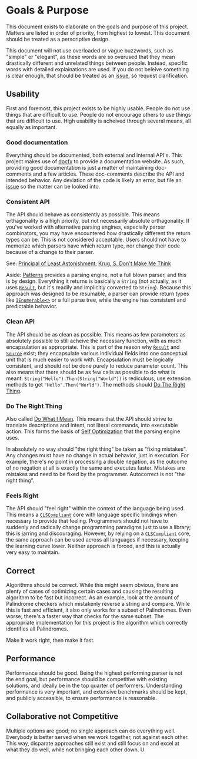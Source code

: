 # Goals & Purpose

This document exists to elaborate on the goals and purpose of this project. Matters are listed in order of priority, from highest to lowest. This document should be treated as a perscriptive design.

This document will not use overloaded or vague buzzwords, such as "simple" or "elegant", as these words are so overused that they mean drastically different and unrelated things between people. Instead, specific words with detailed explainations are used. If you do not beleive something is clear enough, that should be treated as an [issue](https://github.com/Entomy/Stringier/issues/new/choose), so request clarification.

## Usability

First and foremost, this project exists to be highly usable. People do not use things that are difficult to use. People do not encourage others to use things that are difficult to use. High usability is acheived through several means, all equally as important.

### Good documentation

Everything should be documented, both external and internal API's. This project makes use of [docfx](https://github.com/dotnet/docfx) to provide a documentation website. As such, providing good documentation is just a matter of maintaining doc-comments and a few articles. These doc-comments describe the API and intended behavior. Any deviation of the code is likely an error, but file an [issue](https://github.com/Entomy/Stringier/issues/new/choose) so the matter can be looked into.

### Consistent API

The API should behave as consistently as possible. This means orthagonality is a high priority, but not necessarily absolute orthagonality. If you've worked with alternative parsing engines, especially parser combinators, you may have encountered how drastically different the return types can be. This is not considered acceptable. Users should not have to memorize which parsers have which return type, nor change their code because of a change to their parser.

See: [Principal of Least Astonishment](https://en.wikipedia.org/wiki/Principle_of_least_astonishment); [Krug, S. Don't Make Me Think](http://www.sensible.com/dmmt.html)

Aside: [Patterns](https://github.com/Entomy/Stringier/tree/master/Patterns) provides a parsing engine, not a full blown parser, and this is by design. Everything it returns is basically a `String` (not actually, as it uses [`Result`](https://entomy.github.io/Stringier/api/Stringier.Patterns.Result.html), but it's readily and implicitly converted to `String`). Because this approach was designed to be resumable, a parser can provide return types like [`IEnumerable<>`](https://docs.microsoft.com/en-us/dotnet/api/system.collections.generic.ienumerable-1) or a full parse tree, while the engine has consistent and predictable behavior.

### Clean API

The API should be as clean as possible. This means as few parameters as absolutely possible to still acheive the necessary function, with as much encapsulation as appropriate. This is part of the reason why [`Result`](https://entomy.github.io/Stringier/api/Stringier.Patterns.Result.html) and [`Source`](https://entomy.github.io/Stringier/api/Stringier.Patterns.Source.html) exist; they encapsulate various individual fields into one conceptual unit that is much easier to work with. Encapsulation must be logically consistent, and should not be done purely to reduce parameter count. This also means that there should be as few calls as possible to do what is meant. `String("Hello").Then(String("World"))` is rediculous; use extension methods to get `"Hello".Then("World")`. The methods should [Do The Right Thing](https://en.wikipedia.org/wiki/DWIM).

### Do The Right Thing

Also called [Do What I Mean](https://en.wikipedia.org/wiki/DWIM). This means that the API should strive to translate descriptions and intent, not literal commands, into executable action. This forms the basis of [Self Optimization](https://entomy.github.io/Stringier/articles/patterns-optimization.html) that the parsing engine uses.

In absolutely no way should "the right thing" be taken as "fixing mistakes". Any changes must have no change in actual behavior, just in execution. For example, there's no point in processing a double negation, as the outcome of no negation at all is exactly the same and executes faster. Mistakes are mistakes and need to be fixed by the programmer. Autocorrect is not "the right thing".

### Feels Right

The API should "feel right" within the context of the language being used. This means a [`CLSCompliant`](https://docs.microsoft.com/en-us/dotnet/api/system.clscompliantattribute) core with language specific bindings when necessary to provide that feeling. Programmers should not have to suddenly and radically change programming paradigms just to use a library; this is jarring and discouraging. However, by relying on a [`CLSCompliant`](https://docs.microsoft.com/en-us/dotnet/api/system.clscompliantattribute) core, the same approach can be used across all languages if necessary, keeping the learning curve lower. Neither approach is forced, and this is actually very easy to maintain.

## Correct

Algorithms should be correct. While this might seem obvious, there are plenty of cases of optimizing certain cases and causing the resulting algorithm to be fast but incorrect. As an example, look at the amount of Palindrome checkers which mistakenly reverse a string and compare. While this is fast and efficient, it also only works for a subset of Palindromes. Even worse, there's a faster way that checks for the same subset. The appropriate implementation for this project is the algorithm which correctly identifies all Palindromes.

Make it work right, then make it fast.

## Performance

Performance should be good. Being the highest performing parser is not the end goal, but performance should be competitive with existing solutions, and ideally be in the top quarter of performers. Understanding performance is very important, and extensive benchmarks should be kept, and publicly accessible, to ensure performance is reasonable.

## Collaborative not Competitive

Multiple options are good; no single approach can do everything well. Everybody is better served when we work together, not against each other. This way, disparate approaches still exist and still focus on and excel at what they do well, while not bringing each other down. U
